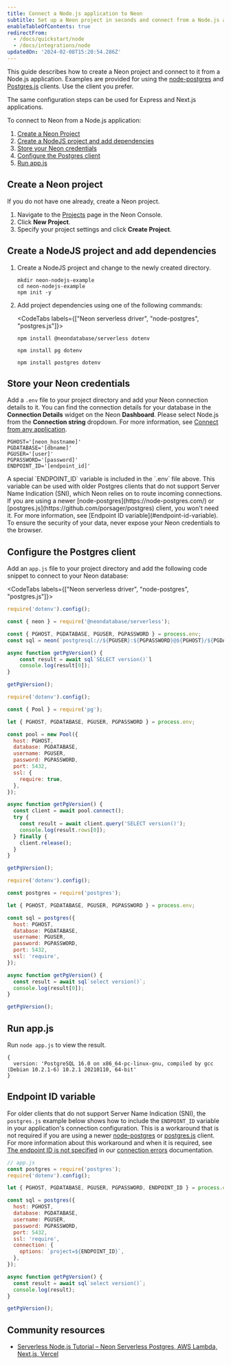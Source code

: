 ```yaml
---
title: Connect a Node.js application to Neon
subtitle: Set up a Neon project in seconds and connect from a Node.js application
enableTableOfContents: true
redirectFrom:
  - /docs/quickstart/node
  - /docs/integrations/node
updatedOn: '2024-02-08T15:20:54.286Z'
---
```


This guide describes how to create a Neon project and connect to it from a Node.js application. Examples are provided for using the [node-postgres](https://www.npmjs.com/package/pg) and [Postgres.js](https://www.npmjs.com/package/postgres) clients. Use the client you prefer.

<Admonition type="note">
The same configuration steps can be used for Express and Next.js applications.
</Admonition>

To connect to Neon from a Node.js application:

1. [Create a Neon Project](#create-a-neon-project)
2. [Create a NodeJS project and add dependencies](#create-a-nodejs-project-and-add-dependencies)
3. [Store your Neon credentials](#store-your-neon-credentials)
4. [Configure the Postgres client](#configure-the-postgres-client)
5. [Run app.js](#run-appjs)

## Create a Neon project

If you do not have one already, create a Neon project.

1. Navigate to the [Projects](https://console.neon.tech/app/projects) page in the Neon Console.
2. Click **New Project**.
3. Specify your project settings and click **Create Project**.

## Create a NodeJS project and add dependencies

1. Create a NodeJS project and change to the newly created directory.

   ```shell
   mkdir neon-nodejs-example
   cd neon-nodejs-example
   npm init -y
   ```

2. Add project dependencies using one of the following commands:

    <CodeTabs labels={["Neon serverless driver", "node-postgres", "postgres.js"]}>

      ```shell
      npm install @neondatabase/serverless dotenv
      ```

      ```shell
      npm install pg dotenv
      ```

      ```shell
      npm install postgres dotenv
      ```

    </CodeTabs>

## Store your Neon credentials

Add a `.env` file to your project directory and add your Neon connection details to it. You can find the connection details for your database in the **Connection Details** widget on the Neon **Dashboard**. Please select Node.js from the **Connection string** dropdown. For more information, see [Connect from any application](/docs/connect/connect-from-any-app).

```shell shouldWrap
PGHOST='[neon_hostname]'
PGDATABASE='[dbname]'
PGUSER='[user]'
PGPASSWORD='[password]'
ENDPOINT_ID='[endpoint_id]'
```

<Admonition type="note">
A special `ENDPOINT_ID` variable is included in the `.env` file above. This variable can be used with older Postgres clients that do not support Server Name Indication (SNI), which Neon relies on to route incoming connections. If you are using a newer [node-postgres](https://node-postgres.com/) or [postgres.js](https://github.com/porsager/postgres) client, you won't need it. For more information, see [Endpoint ID variable](#endpoint-id-variable).
</Admonition>

<Admonition type="important">
To ensure the security of your data, never expose your Neon credentials to the browser.
</Admonition>

## Configure the Postgres client

Add an `app.js` file to your project directory and add the following code snippet to connect to your Neon database:
  
<CodeTabs labels={["Neon serverless driver", "node-postgres", "postgres.js"]}>

  ```javascript
  require('dotenv').config();

  const { neon } = require('@neondatabase/serverless');

  const { PGHOST, PGDATABASE, PGUSER, PGPASSWORD } = process.env;
  const sql = neon(`postgresql://${PGUSER}:${PGPASSWORD}@${PGHOST}/${PGDATABASE}?sslmode=require`)

  async function getPgVersion() {
      const result = await sql`SELECT version()`l
      console.log(result[0]);
  }

  getPgVersion();
  ```

  ```javascript
  require('dotenv').config();

  const { Pool } = require('pg');

  let { PGHOST, PGDATABASE, PGUSER, PGPASSWORD } = process.env;

  const pool = new Pool({
    host: PGHOST,
    database: PGDATABASE,
    username: PGUSER,
    password: PGPASSWORD,
    port: 5432,
    ssl: {
      require: true,
    },
  });

  async function getPgVersion() {
    const client = await pool.connect();
    try {
      const result = await client.query('SELECT version()');
      console.log(result.rows[0]);
    } finally {
      client.release();
    }
  }

  getPgVersion();
  ```

  ```javascript
  require('dotenv').config();

  const postgres = require('postgres');

  let { PGHOST, PGDATABASE, PGUSER, PGPASSWORD } = process.env;

  const sql = postgres({
    host: PGHOST,
    database: PGDATABASE,
    username: PGUSER,
    password: PGPASSWORD,
    port: 5432,
    ssl: 'require',
  });

  async function getPgVersion() {
    const result = await sql`select version()`;
    console.log(result[0]);
  }

  getPgVersion();
  ```

</CodeTabs>

## Run app.js

Run `node app.js` to view the result.

```shell
{
  version: 'PostgreSQL 16.0 on x86_64-pc-linux-gnu, compiled by gcc (Debian 10.2.1-6) 10.2.1 20210110, 64-bit'
}
```

## Endpoint ID variable

For older clients that do not support Server Name Indication (SNI), the `postgres.js` example below shows how to include the `ENDPOINT_ID` variable in your application's connection configuration. This is a workaround that is not required if you are using a newer [node-postgres](https://node-postgres.com/) or [postgres.js](https://github.com/porsager/postgres) client. For more information about this workaround and when it is required, see [The endpoint ID is not specified](https://neon.tech/docs/connect/connection-errors#the-endpoint-id-is-not-specified) in our [connection errors](/docs/connect/connection-errors) documentation.

```javascript
// app.js
const postgres = require('postgres');
require('dotenv').config();

let { PGHOST, PGDATABASE, PGUSER, PGPASSWORD, ENDPOINT_ID } = process.env;

const sql = postgres({
  host: PGHOST,
  database: PGDATABASE,
  username: PGUSER,
  password: PGPASSWORD,
  port: 5432,
  ssl: 'require',
  connection: {
    options: `project=${ENDPOINT_ID}`,
  },
});

async function getPgVersion() {
  const result = await sql`select version()`;
  console.log(result);
}

getPgVersion();
```

## Community resources

- [Serverless Node.js Tutorial – Neon Serverless Postgres, AWS Lambda, Next.js, Vercel](https://youtu.be/cxgAN7T3rq8)

<NeedHelp/>
